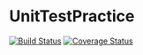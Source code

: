 # UnitTestPractice

[![Build Status](https://travis-ci.org/e7ite/UnitTestPractice.svg?branch=master)](https://travis-ci.org/e7ite/UnitTestPractice)
[![Coverage Status](https://coveralls.io/repos/github/e7ite/UnitTestPractice/badge.svg?branch=master)](https://coveralls.io/github/e7ite/UnitTestPractice?branch=master)
